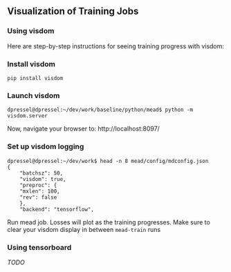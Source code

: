 ## Visualization of Training Jobs

### Using visdom

Here are step-by-step instructions for seeing training progress with visdom:

### Install visdom
```
pip install visdom
```

### Launch visdom

```
dpressel@dpressel:~/dev/work/baseline/python/mead$ python -m visdom.server
```
Now, navigate your browser to: http://localhost:8097/


### Set up visdom logging
```
dpressel@dpressel:~/dev/work$ head -n 8 mead/config/mdconfig.json
{
    "batchsz": 50,
    "visdom": true,
    "preproc": {
	"mxlen": 100,
	"rev": false
    },
    "backend": "tensorflow",
```

Run mead job.  Losses will plot as the training progresses.  Make sure to clear your visdom display in between `mead-train` runs

### Using tensorboard

*TODO*